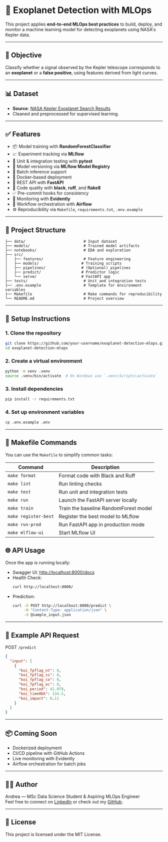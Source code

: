 # 🌌 Exoplanet Detection with MLOps

This project applies **end-to-end MLOps best practices** to build, deploy, and monitor a machine learning model for detecting exoplanets using NASA's Kepler data.

---

## 🚀 Objective

Classify whether a signal observed by the Kepler telescope corresponds to an **exoplanet** or a **false positive**, using features derived from light curves.

---

## 📊 Dataset

- **Source**: [NASA Kepler Exoplanet Search Results](https://www.kaggle.com/datasets/nasa/kepler-exoplanet-search-results)
- Cleaned and preprocessed for supervised learning.

---

## ✅ Features

- 📦 Model training with **RandomForestClassifier**
- 📈 Experiment tracking via **MLflow**
- 🧪 Unit & integration testing with **pytest**
- 📁 Model versioning via **MLflow Model Registry**
- 🔁 Batch inference support
- 🐳 Docker-based deployment
- 📡 REST API with **FastAPI**
- 🧹 Code quality with **black**, **ruff**, and **flake8**
- ✅ Pre-commit hooks for consistency
- 🧪 Monitoring with **Evidently**
- 🧱 Workflow orchestration with **Airflow**
- ⚙️ Reproducibility via `Makefile`, `requirements.txt`, `.env.example`

---

## 📁 Project Structure

```
├── data/                          # Input dataset
├── models/                        # Trained model artifacts
├── notebooks/                     # EDA and exploration
├── src/
│   ├── features/                  # Feature engineering
│   ├── models/                   # Training scripts
│   ├── pipelines/                # (Optional) pipelines
│   ├── predict/                  # Predictor logic
│   └── serve/                    # FastAPI app
├── tests/                         # Unit and integration tests
├── .env.example                   # Template for environment variables
├── Makefile                       # Make commands for reproducibility
└── README.md                      # Project overview
```

---

## 🔧 Setup Instructions

### 1. Clone the repository

```bash
git clone https://github.com/your-username/exoplanet-detection-mlops.git
cd exoplanet-detection-mlops
```

### 2. Create a virtual environment

```bash
python -m venv .venv
source .venv/bin/activate  # On Windows use `.venv\Scripts\activate`
```

### 3. Install dependencies

```bash
pip install -r requirements.txt
```

### 4. Set up environment variables

```bash
cp .env.example .env
```

---


## 🧪 Makefile Commands

You can use the `Makefile` to simplify common tasks:

| Command              | Description                            |
|----------------------|----------------------------------------|
| `make format`        | Format code with Black and Ruff        |
| `make lint`          | Run linting checks                     |
| `make test`          | Run unit and integration tests         |
| `make run`           | Launch the FastAPI server locally      |
| `make train`         | Train the baseline RandomForest model  |
| `make register-best` | Register the best model to MLflow      |
| `make run-prod`      | Run FastAPI app in production mode     |
| `make mlflow-ui`     | Start MLflow UI                        |

## 🌐 API Usage

Once the app is running locally:

- Swagger UI: [http://localhost:8000/docs](http://localhost:8000/docs)
- Health Check:
  ```bash
  curl http://localhost:8000/
  ```
- Prediction:
  ```bash
  curl -X POST http://localhost:8000/predict \
       -H "Content-Type: application/json" \
       -d @sample_input.json
  ```

---

## 🧪 Example API Request

POST `/predict`

```json
{
  "input": [
    {
      "koi_fpflag_nt": 0,
      "koi_fpflag_ss": 0,
      "koi_fpflag_co": 0,
      "koi_fpflag_ec": 0,
      "koi_period": 41.079,
      "koi_time0bk": 134.5,
      "koi_impact": 0.11
    }
  ]
}
```

---

## 📦 Coming Soon

- Dockerized deployment
- CI/CD pipeline with GitHub Actions
- Live monitoring with Evidently
- Airflow orchestration for batch jobs

---

## 🧑‍💻 Author

Andrea — MSc Data Science Student & Aspiring MLOps Engineer  
Feel free to connect on [LinkedIn](https://www.https://www.linkedin.com/in/andrea-marella/) or check out my [GitHub](https://github.com/TheItalianDataGuy).

---

## 🤝 License

This project is licensed under the MIT License.